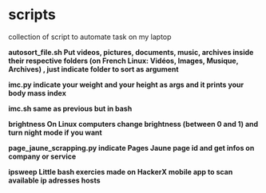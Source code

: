# scripts
collection of script to automate task on my laptop

<b>autosort_file.sh<b/> 
Put videos, pictures, documents, music, archives inside their respective folders (on French Linux: Vidéos, Images, Musique, Archives) , just indicate folder to sort as argument

<b>imc.py</b>
indicate your weight and your height as args and it prints your body mass index

<b>imc.sh</b>
same as previous but in bash

<b>brightness</b>
On Linux computers change brightness (between 0 and 1) and turn night mode if you want

<b>page_jaune_scrapping.py</b>
indicate Pages Jaune page id and get infos on company or service

<b>ipsweep</b>
Little bash exercies made on HackerX mobile app to scan available ip adresses hosts
